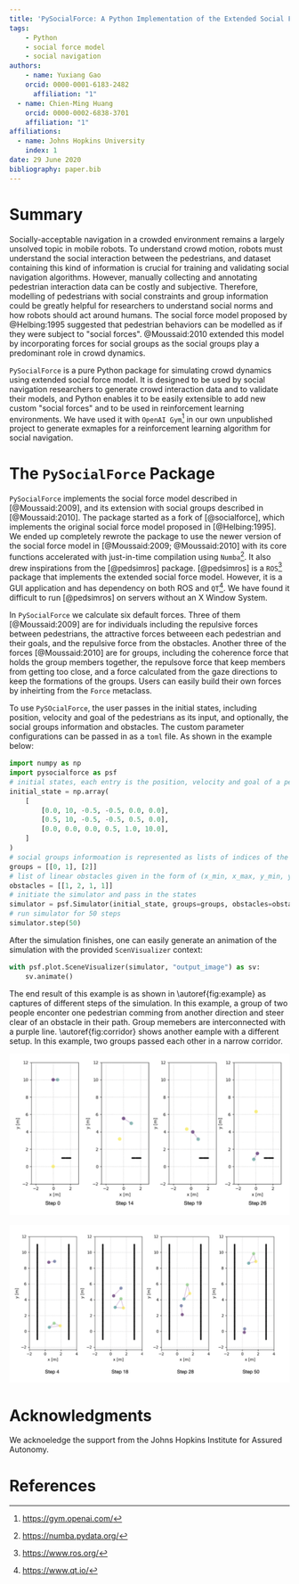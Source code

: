 ```yaml
---
title: 'PySocialForce: A Python Implementation of the Extended Social Force Model for Pedestrian Dynamics'
tags:
	- Python
	- social force model
	- social navigation
authors:
	- name: Yuxiang Gao
    orcid: 0000-0001-6183-2482
	  affiliation: "1"
  - name: Chien-Ming Huang
    orcid: 0000-0002-6838-3701
    affiliation: "1"
affiliations:
  - name: Johns Hopkins University
	index: 1
date: 29 June 2020
bibliography: paper.bib
---
```


# Summary

Socially-acceptable navigation in a crowded environment remains a largely unsolved topic in mobile robots. To understand crowd motion, robots must understand the social interaction between the pedestrians, and dataset containing this kind of information is crucial for training and validating social navigation algorithms. However, manually collecting and annotating pedestrian interaction data can be costly and subjective. Therefore, modelling of pedestrians with social constraints and group information could be greatly helpful for researchers to understand social norms and how robots should act around humans. The social force model proposed by @Helbing:1995 suggested that pedestrian behaviors can be modelled as if they were subject to "social forces". @Moussaid:2010 extended this model by incorporating forces for social groups as the social groups play a predominant role in crowd dynamics.

`PySocialForce` is a pure Python package for simulating crowd dynamics using extended social force model. It is designed to be used by social navigation researchers to generate crowd interaction data and to validate their models, and Python enables it to be easily extensible to add new custom "social forces" and to be used in reinforcement learning environments. We have used it with `OpenAI Gym`[^1] in our own unpublished project to generate exmaples for a reinforcement learning algorithm for social navigation.

# The `PySocialForce` Package
`PySocialForce` implements the social force model described in [@Moussaid:2009], and its extension with social groups described in [@Moussaid:2010]. The package started as a fork of [@socialforce], which implements the original social force model proposed in [@Helbing:1995]. We ended up completely rewrote the package to use the newer version of the social force model in [@Moussaid:2009; @Moussaid:2010] with its core functions accelerated with just-in-time compilation using `Numba`[^2]. It also drew inspirations from the [@pedsimros] package. [@pedsimros] is a `ROS`[^3] package that implements the extended social force model. However, it is a GUI application and has dependency on both ROS and `QT`[^4]. We have found it difficult to run [@pedsimros] on servers without an X Window System.

In `PySocialForce`  we calculate six default forces. Three of them [@Moussaid:2009] are for individuals including the repulsive forces between pedestrians, the attractive forces betweeen each pedestrian and their goals, and the repulsive force from the obstacles. Another three of the forces [@Moussaid:2010] are for groups, including the coherence force that holds the group members together, the repulsove force that keep members from getting too close, and a force calculated from the gaze directions to keep the formations of the groups. Users can easily build their own forces by inheirting from the `Force` metaclass.

To use `PySOcialForce`, the user passes in the initial states, including position, velocity and goal of the pedestrians as its input, and optionally, the social groups information and obstacles. The custom parameter configurations can be passed in as a `toml` file. As shown in the example below:

```Python
import numpy as np
import pysocialforce as psf
# initial states, each entry is the position, velocity and goal of a pedestrian in the form of (px, py, vx, vy, gx, gy)
initial_state = np.array(
    [
        [0.0, 10, -0.5, -0.5, 0.0, 0.0],
        [0.5, 10, -0.5, -0.5, 0.5, 0.0],
        [0.0, 0.0, 0.0, 0.5, 1.0, 10.0],
    ]
)
# social groups informoation is represented as lists of indices of the state array
groups = [[0, 1], [2]]
# list of linear obstacles given in the form of (x_min, x_max, y_min, y_max)
obstacles = [[1, 2, 1, 1]]
# initiate the simulator and pass in the states
simulator = psf.Simulator(initial_state, groups=groups, obstacles=obstacles, config_file="my_config.toml")
# run simulator for 50 steps
simulator.step(50)
```

After the simulation finishes, one can easily generate an animation of the simulation with the provided `ScenVisualizer` context:

```Python
with psf.plot.SceneVisualizer(simulator, "output_image") as sv:
    sv.animate()
```

The end result of this example is as shown in \autoref{fig:example} as captures of different steps of the simulation. In this example, a group of two people enconter one pedestrian comming from another direction and steer clear of an obstacle in their path. Group memebers are interconnected with a purple line. \autoref{fig:corridor} shows another eample with a different setup. In this example, two groups passed each other in a narrow corridor.

![Example simulation.\label{fig:example}](figures/example.png)

![Two groups passing each other in a narrow corridor.\label{fig:corridor}](figures/corridor.png)

# Acknowledgments
We acknoeledge the support from the Johns Hopkins Institute for Assured Autonomy.

# References


[^1]: https://gym.openai.com/
[^2]: https://numba.pydata.org/
[^3]: https://www.ros.org/
[^4]: https://www.qt.io/
